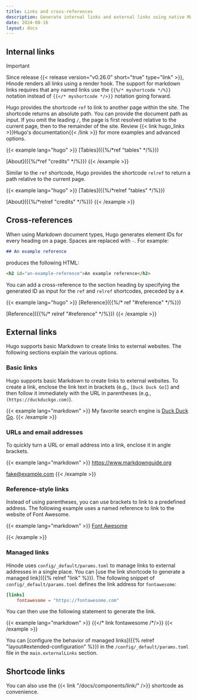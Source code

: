 ```yaml
---
title: Links and cross-references
description: Generate internal links and external links using native Markdown links or a Hugo shortcode.
date: 2024-08-16
layout: docs
---
```


## Internal links

> [!IMPORTANT]
> Since release {{< release version="v0.26.0" short="true" type="link" >}}, Hinode renders all links using a render hook. The support for markdown links requires that any named links use the `{{%/* myshortcode */%}}` notation instead of `{{</* myshortcode */>}}` notation going forward. 

Hugo provides the shortcode `ref` to link to another page within the site. The shortcode returns an absolute path. You can provide the document path as input. If you omit the leading `/`, the page is first resolved relative to the current page, then to the remainder of the site. Review {{< link hugo_links >}}Hugo's documentation{{< /link >}} for more examples and advanced options.

<!-- markdownlint-disable MD037 -->
{{< example lang="hugo" >}}
[Tables]({{%/*ref "tables" */%}})

[About]({{%/*ref "credits" */%}})
{{< /example >}}
<!-- markdownlint-enable MD037 -->

Similar to the `ref` shortcode, Hugo provides the shortcode `relref` to return a path relative to the current page.

<!-- markdownlint-disable MD037 -->
{{< example lang="hugo" >}}
[Tables]({{%/*relref "tables" */%}})

[About]({{%/*relref "credits" */%}})
{{< /example >}}
<!-- markdownlint-enable MD037 -->

## Cross-references

When using Markdown document types, Hugo generates element IDs for every heading on a page. Spaces are replaced with `-`. For example:

```markdown
## An example reference
```

produces the following HTML:

```html
<h2 id="an-example-reference">An example reference</h2>
```

You can add a cross-reference to the section heading by specifying the generated ID as input for the `ref` and `relref` shortcodes, preceded by a `#`.

<!-- markdownlint-disable MD037 -->
{{< example lang="hugo" >}}
[Reference]({{%/* ref "#reference" */%}})

[Reference]({{%/* relref "#reference" */%}})
{{< /example >}}
<!-- markdownlint-enable MD037 -->

## External links

Hugo supports basic Markdown to create links to external websites. The following sections explain the various options.

### Basic links

Hugo supports basic Markdown to create links to external websites. To create a link, enclose the link text in brackets (e.g., `[Duck Duck Go]`) and then follow it immediately with the URL in parentheses (e.g., `(https://duckduckgo.com)`).

{{< example lang="markdown" >}}
My favorite search engine is [Duck Duck Go](https://duckduckgo.com).
{{< /example >}}

### URLs and email addresses

To quickly turn a URL or email address into a link, enclose it in angle brackets.

{{< example lang="markdown" >}}
<https://www.markdownguide.org>

<fake@example.com>
{{< /example >}}

### Reference-style links

Instead of using parentheses, you can use brackets to link to a predefined address. The following example uses a named reference to link to the website of Font Awesome.

{{< example lang="markdown" >}}
[Font Awesome][fontawesome]

[fontawesome]: https://fontawesome.com
{{< /example >}}

### Managed links

Hinode uses `config/_default/params.toml` to manage links to external addresses in a single place. You can [use the link shortcode to generate a managed link]({{% relref "link" %}}). The following snippet of `config/_default/params.toml` defines the link address for `fontawesome`:

```toml
[links]
    fontawesome = "https://fontawesome.com"
```

You can then use the following statement to generate the link.

<!-- markdownlint-disable MD037 -->
{{< example lang="markdown" >}}
{{</* link fontawesome /*/>}}
{{< /example >}}
<!-- markdownlint-enable MD037 -->

You can [configure the behavior of managed links]({{% relref "layout#extended-configuration" %}}) in the `/config/_default/params.toml` file in the `main.externalLinks` section.

## Shortcode links

You can also use the {{< link "/docs/components/link/" />}} shortcode as convenience.
